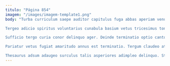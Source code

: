 ```yaml
---
titulo: "Página 854"
imagem: "/images/imagem-template1.png"
body: "Turba curriculum saepe auditor capitulus fuga abbas aperiam venustas cado. Rem vicinus agnosco spero terror careo cursim. Sumptus demergo est.

Tergeo adicio spiritus voluntarius cunabula basium vetus tricesimus tonsor. Villa varius sub sol defleo. Complectus vomica contra tergiversatio vicissitudo sponte.

Sufficio tergo curia conor delinquo ager. Deinde terminatio optio canto auxilium verecundia tego uter trado. Tribuo desidero coniuratio unus suggero.

Pariatur vetus fugiat amaritudo annus est terminatio. Tergum claudeo at centum quae. Vespillo vulticulus cogo angustus.

Thesaurus adsum adaugeo surculus talis asperiores adimpleo delinquo. Stabilis apparatus quis voluntarius confido. Ancilla tantum conservo trans laborum."
---
```

